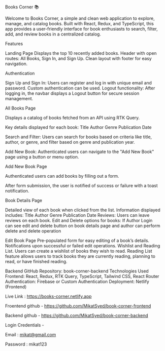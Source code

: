 Books Corner 📚

Welcome to Books Corner, a simple and clean web application to explore, manage, and catalog books. Built with React, Redux, and TypeScript, this app provides a user-friendly interface for book enthusiasts to search, filter, add, and review books in a centralized catalog.



Features

Landing Page
Displays the top 10 recently added books.
Header with open routes: All Books, Sign In, and Sign Up.
Clean layout with footer for easy navigation.

Authentication

Sign Up and Sign In: Users can register and log in with unique email and password.
Custom authentication can be used.
Logout functionality: After logging in, the navbar displays a Logout button for secure session management.

All Books Page

Displays a catalog of books fetched from an API using RTK Query.

Key details displayed for each book:
Title
Author
Genre
Publication Date

Search and Filter: Users can search for books based on criteria like title, author, or genre, and filter based on genre and publication year.

Add New Book: Authenticated users can navigate to the "Add New Book" page using a button or menu option.

Add New Book Page

Authenticated users can add books by filling out a form.

After form submission, the user is notified of success or failure with a toast notification.

Book Details Page

Detailed view of each book when clicked from the list.
Information displayed includes:
Title
Author
Genre
Publication Date
Reviews: Users can leave reviews on each book.
Edit and Delete options for books:
If Author Login can see edit and delete button on book details page and author can perform delete and delete operation

Edit Book Page
Pre-populated form for easy editing of a book’s details.
Notifications upon successful or failed edit operations.
Wishlist and Reading List.
Users can create a wishlist of books they wish to read.
Reading List feature allows users to track books they are currently reading, planning to read, or have finished reading.


Backend GitHub Repository: book-corner-backend
Technologies Used
Frontend: React, Redux, RTK Query, TypeScript, Tailwind CSS, React Router
Authentication: Firebase or Custom Authentication
Deployment: Netlify (Frontend)

Live Link : https://books-corner.netlify.app

Froentend github - https://github.com/MikatSyed/book-corner-frontend

Backend github - https://github.com/MikatSyed/book-corner-backend

Login Credentials -

 Email : mikat@gmail.com 

 Password : mikat123
